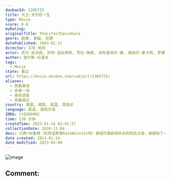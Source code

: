 ```yaml
---
doubanId: 1305725
title: 大卫·戈尔的一生
type: Movie
score: 8.6
myRating: 
originalTitle: TheLifeofDavidGale
genre: 剧情, 悬疑, 犯罪
datePublished: 2003-02-21
director: 艾伦·帕克
actor: 凯文·史派西, 凯特·温丝莱特, 劳拉·琳妮, 加布里埃尔·曼, 梅丽莎·麦卡西, 罗娜·迈特拉, 艾伦·帕克, 吉姆·比弗, 马特·克拉文, 马可·佩雷拉, 莱昂·里皮, 克利奥·金, 安帕罗·莫雷诺, undefined, undefined, 约翰尼·巴蒂, undefined, 乔什·迈尔, undefined, 克里斯·华纳, undefined, 基思·普尔森, undefined, 布伦特·米切尔, undefined, undefined, undefined, undefined, undefined, undefined, undefined, undefined, undefined, 凯瑟琳·威利斯, 毛里斯穆尔, undefined, undefined, undefined, undefined
author: 查尔斯·伦道夫
tags:
  - Movie
state: 看过
url: https://movie.douban.com/subject/1305725/
aliases:
  - 铁案悬谜
  - 命悬一线
  - 绝命调查
  - 铁案疑云
country: 美国, 德国, 英国, 西班牙
language: 英语, 西班牙语
IMDb: tt0289992
time: 130 分钟
createTime: 2023-01-24 01:01:57
collectionDate: 2020-11-04
desc: 贝茜•布鲁姆（凯特温斯莱KateWinslet饰）是纽约某新闻杂志的知名记者，她接到了一个任务是去采访一名死刑犯大卫•戈尔（凯文•斯帕西KevinSpacey饰）。戈尔的罪名是强奸并谋杀了康...
date created: 2023-01-24
date modified: 2023-03-08
---
```


![image](p2186861098.jpg)

Comment:
---
